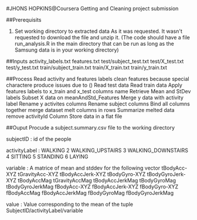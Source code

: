 #JHONS HOPKINS@Coursera Getting and Cleaning project submission



##Prerequisits
1. Set working directory to extracted data
As it was requested.
It wasn't requested to download the file and unzip it.
(The code should have a file run_analysis.R in the main directory 
that can be run as long as the Samsung data is in your working directory)

##Inputs
	activity_labels.txt
	features.txt
	test/subject_test.txt
	test/X_test.txt
	test/y_test.txt
	train/subject_train.txt
	train/X_train.txt
	train/y_train.txt


##Process
	Read activity and features labels
	clean features because special charactere produce issues due to ()
	Read test data
	Read train data
	Apply features labels to x_train and x_test columns name
	Retrieve Mean and StDev labels
	Subset X data on meanAndStd_Features
	Merge y data with activity label
	Rename y activites columns
	Rename subject columns
	Bind all columns together
	merge dataset
	melt columns in rows
	Summarize melted data
	remove activityId Column
	Store data in a flat file

##Ouput
Procude a subject.summary.csv file to the working directory

subjectID : 
	id of the people

activityLabel :
	WALKING
2
	WALKING_UPSTAIRS
3
	WALKING_DOWNSTAIRS
4
	SITTING
5
	STANDING
6
	LAYING


variable :
A matrice of mean and stddev for the following vector
	tBodyAcc-XYZ
	tGravityAcc-XYZ
	tBodyAccJerk-XYZ
	tBodyGyro-XYZ
	tBodyGyroJerk-XYZ
	tBodyAccMag
	tGravityAccMag
	tBodyAccJerkMag
	tBodyGyroMag
	tBodyGyroJerkMag
	fBodyAcc-XYZ
	fBodyAccJerk-XYZ
	fBodyGyro-XYZ
	fBodyAccMag
	fBodyAccJerkMag
	fBodyGyroMag
	fBodyGyroJerkMag

value : Value corresponding to the mean of the tuple SubjectID/activityLabel/variable
